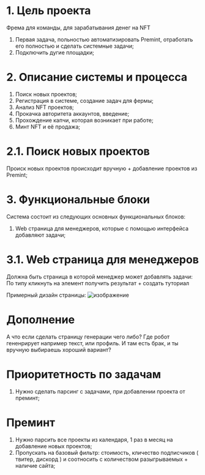
# 1. Цель проекта

Фрема для команды, для зарабатывания денег на NFT

1. Первая задача, польностью автоматизировать Premint, отработать его полностью и сделать системные задачи;
2. Подключить дугие площадки;


# 2. Описание системы и процесса

1. Поиск новых проектов;
2. Регистрация в системе, создание задач для фермы;
3. Анализ NFT проектов;
4. Прокачка авторитета аккаунтов, введение;
5. Прохождение капчи, которая возникает при работе;
6. Минт NFT и её продажа;

# 2.1. Поиск новых проектов

Происк новых проектов происходит вручную + добавление проектов из Premint;


# 3. Функциональные блоки

Система состоит из следующих основных функциональных блоков:

1. Web страница для менеджеров, которые с помощью интерфейса добавляют задачи;


# 3.1. Web страница для менеджеров

Должна быть страница в которой менеджер может добавлять задачи:
По типу кликнуть на элемент получить результат + создать туториал

Примерный дизайн страницы:
![изображение](https://user-images.githubusercontent.com/17593539/205302176-2424a73c-d5fb-4907-b664-59feb5e90ae9.png)


# Дополнение

А что если сделать страницу генерации чего либо?
Где робот гененрирует например текст, или профиль. И там есть брак, и ты вручную выбираешь хороший вариант?


# Приоритетность по задачам

1. Нужно сделать парсинг с задачами, при добавлении проекта от преминт;

# Преминт

1. Нужно парсить все проекты из календаря, 1 раз в месяц на добавление новых проектов;
2. Пропускать на базовый фильтр: стоимость, кличество подписчиков ( твитер, дискорд ) и соотносить с количеством разыгрываемых + наличие сайта;
